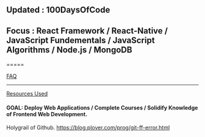 ## Updated : 100DaysOfCode 

## Focus : React Framework / React-Native / JavaScript Fundementals / JavaScript Algorithms / Node.js / MongoDB 

=====

[FAQ](FAQ.md)

-----

[Resources Used](Resources.md)

#### GOAL: Deploy Web Applications / Complete Courses / Solidify Knowledge of Frontend Web Development.

Holygrail of Github. https://blog.plover.com/prog/git-ff-error.html